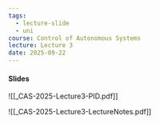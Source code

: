```yaml
---
tags:
  - lecture-slide
  - uni
course: Control of Autonomous Systems
lecture: Lecture 3
date: 2025-09-22
---
```

#### Slides
![[_CAS-2025-Lecture3-PID.pdf]]

![[_CAS-2025-Lecture3-LectureNotes.pdf]]